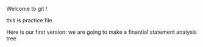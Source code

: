 Welcome to git !

this is practice file

Here is our first version: we are going to make a finantial statement analysis tree
